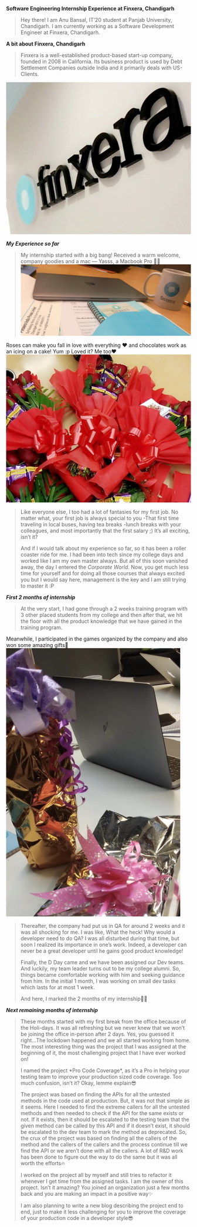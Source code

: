 **Software Engineering Internship Experience at Finxera, Chandigarh**

> Hey there! I am Anu Bansal, IT’20 student at Panjab University, Chandigarh. I am currently working as a Software Development Engineer at Finxera, Chandigarh.

**A bit about Finxera, Chandigarh**

> Finxera is a well-established product-based start-up company, founded in 2008 in California. Its business product is used by Debt Settlement Companies outside India and it primarily deals with US-Clients.

![](https://github.com/anubansal17/anubansal17.github.io/blob/master/img/1_JrGba6xVVztcIvMbabQL_A.jpeg)

**_My Experience so far_**

> My internship started with a big bang! Received a warm welcome, company goodies and a mac — Yasss, a Macbook Pro 👩‍💻
![](https://github.com/anubansal17/anubansal17.github.io/blob/master/img/1_5CjExYoyRpsinBcBTRhIbA.jpeg)


Roses can make you fall in love with everything ❤️ and chocolates work as an icing on a cake! Yum :p
Loved it? Me too♥️
![](https://github.com/anubansal17/anubansal17.github.io/blob/master/img/1_eLWwhHNT_Yl0ipxaEtmwHQ.jpeg)

> Like everyone else, I too had a lot of fantasies for my first job. No matter what, your first job is always special to you -That first time traveling in local buses, having tea breaks -lunch breaks with your colleagues, and most importantly that the first salary ;) It’s all exciting, isn’t it?
> 
> And if I would talk about my experience so far, so it has been a roller coaster ride for me. I had been into tech since my college days and worked like I am my own master always. But all of this soon vanished away, the day I entered the _Corporate World_. Now, you get much less time for yourself and for doing all those courses that always excited you but I would say here, management is the key and I am still trying to master it :P

**_First 2 months of internship_**

> At the very start, I had gone through a 2 weeks training program with 3 other placed students from my college and then after that, we hit the floor with all the product knowledge that we have gained in the training program.

Meanwhile, I participated in the games organized by the company and also won some amazing gifts🎁</br>
![](https://github.com/anubansal17/anubansal17.github.io/blob/master/img/1_urToejcYR7U1Q7txwbulLA.png)

> Thereafter, the company had put us in QA for around 2 weeks and it was all shocking for me. I was like, What the heck! Why would a developer need to do QA? I was all disturbed during that time, but soon I realized its importance in one’s work. Indeed, a developer can never be a great developer until he gains good product knowledge!
> 
> Finally, the D Day came and we have been assigned our Dev teams. And luckily, my team leader turns out to be my college alumni. So, things became comfortable working with him and seeking guidance from him. In the initial 1 month, I was working on small dev tasks which lasts for at most 1 week.
> 
> And here, I marked the 2 months of my internship💪🏻

**_Next remaining months of internship_**

> These months started with my first break from the office because of the Holi-days. It was all refreshing but we never knew that we won’t be joining the office in-person after 2 days. Yes, you guessed it right…The lockdown happened and we all started working from home. The most interesting thing was the project that I was assigned at the beginning of it, the most challenging project that I have ever worked on!
> 
> I named the project \*Pro Code Coverage\*, as it’s a Pro in helping your testing team to improve your production sized code coverage. Too much confusion, isn’t it? Okay, lemme explain😎
> 
> The project was based on finding the APIs for all the untested methods in the code used at production. But, it was not that simple as it seems. Here I needed to find the extreme callers for all the untested methods and then needed to check if the API for the same exists or not. If it exists, then it should be escalated to the testing team that the given method can be called by this API and if it doesn’t exist, it should be escalated to the dev team to mark the method as deprecated. So, the crux of the project was based on finding all the callers of the method and the callers of the callers and the process continue till we find the API or we aren’t done with all the callers. A lot of R&D work has been done to figure out the way to do the same but it was all worth the efforts🔥
> 
> I worked on the project all by myself and still tries to refactor it whenever I get time from the assigned tasks. I am the owner of this project. Isn’t it amazing? You joined an organization just a few months back and you are making an impact in a positive way✨
> 
> I am also planning to write a new blog describing the project end to end, just to make it less challenging for you to improve the coverage of your production code in a developer style😎
